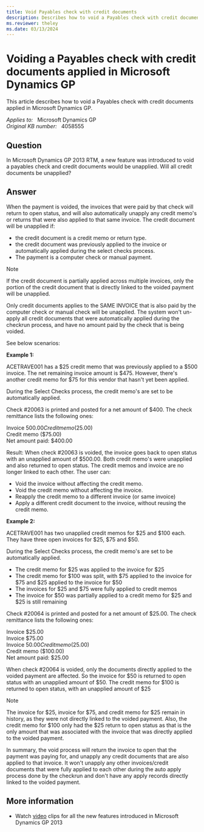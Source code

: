 ```yaml
---
title: Void Payables check with credit documents
description: Describes how to void a Payables check with credit documents applied in Microsoft Dynamics GP.
ms.reviewer: theley
ms.date: 03/13/2024
---
```

# Voiding a Payables check with credit documents applied in Microsoft Dynamics GP

This article describes how to void a Payables check with credit documents applied in Microsoft Dynamics GP.

_Applies to:_ &nbsp; Microsoft Dynamics GP  
_Original KB number:_ &nbsp; 4058555

## Question

In Microsoft Dynamics GP 2013 RTM, a new feature was introduced to void a payables check and credit documents would be unapplied. Will all credit documents be unapplied?

## Answer

When the payment is voided, the invoices that were paid by that check will return to open status, and will also automatically unapply any credit memo's or returns that were also applied to that same invoice. The credit document will be unapplied if:

- the credit document is a credit memo or return type.
- the credit document was previously applied to the invoice or automatically applied during the select checks process.
- The payment is a computer check or manual payment.

> [!NOTE]
> If the credit document is partially applied across multiple invoices, only the portion of the credit document that is directly linked to the voided payment will be unapplied.
>
> Only credit documents applies to the SAME INVOICE that is also paid by the computer check or manual check will be unapplied. The system won't un-apply all credit documents that were automatically applied during the checkrun process, and have no amount paid by the check that is being voided.

See below scenarios:

**Example 1:**

ACETRAVE001 has a $25 credit memo that was previously applied to a $500 invoice. The net remaining invoice amount is $475.  However, there's another credit memo for $75 for this vendor that hasn't yet been applied.

During the Select Checks process, the credit memo's are set to be automatically applied.

Check #20063 is printed and posted for a net amount of $400. The check remittance lists the following ones:

Invoice  $500.00  
Credit memo ($25.00)  
Credit memo ($75.00)  
Net amount paid:  $400.00  

Result: When check #20063 is voided, the invoice goes back to open status with an unapplied amount of $500.00. Both credit memo's were unapplied and also returned to open status.  The credit memos and invoice are no longer linked to each other.  The user can:

- Void the invoice without affecting the credit memo.
- Void the credit memo without affecting the invoice.
- Reapply the credit memo to a different invoice (or same invoice)
- Apply a different credit document to the invoice, without reusing the credit memo.

**Example 2:**

ACETRAVE001 has two unapplied credit memos for $25 and $100 each.  They have three open invoices for $25, $75 and $50.

During the Select Checks process, the credit memo's are set to be automatically applied.

- The credit memo for $25 was applied to the invoice for $25
- The credit memo for $100 was split, with $75 applied to the invoice for $75 and $25 applied to the invoice for $50
- The invoices for $25 and $75 were fully applied to credit memos
- The invoice for $50 was partially applied to a credit memo for $25 and $25 is still remaining

Check #20064 is printed and posted for a net amount of $25.00.  The check remittance lists the following ones:

Invoice  $25.00  
Invoice  $75.00  
Invoice  $50.00  
Credit memo ($25.00)  
Credit memo ($100.00)  
Net amount paid:  $25.00  

When check #20064 is voided, only the documents directly applied to the voided payment are affected. So the invoice for $50 is returned to open status with an unapplied amount of $50. The credit memo for $100 is returned to open status, with an unapplied amount of $25

> [!NOTE]
> The invoice for $25, invoice for $75, and credit memo for $25 remain in history, as they were not directly linked to the voided payment.  Also, the credit memo for $100 only had the $25 return to open status as that is the only amount that was associated with the invoice that was directly applied to the voided payment.

In summary, the void process will return the invoice to open that the payment was paying for, and unapply any credit documents that are also applied to that invoice. It won't unapply any other invoices/credit documents that were fully applied to each other during the auto apply process done by the checkrun and don't have any apply records directly linked to the voided payment.

## More information

- Watch [video](https://community.dynamics.com/blogs/post/?postid=251b4f6e-312d-4815-95e1-c390e70a25e2) clips for all the new features introduced in Microsoft Dynamics GP 2013
